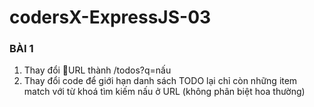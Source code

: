 # codersX-ExpressJS-03
### BÀI 1

1) Thay đổi URL thành /todos?q=nấu
2) Thay đổi code để giới hạn danh sách TODO lại chỉ còn những item match với từ khoá tìm kiếm nấu ở URL (không phân biệt hoa thường)